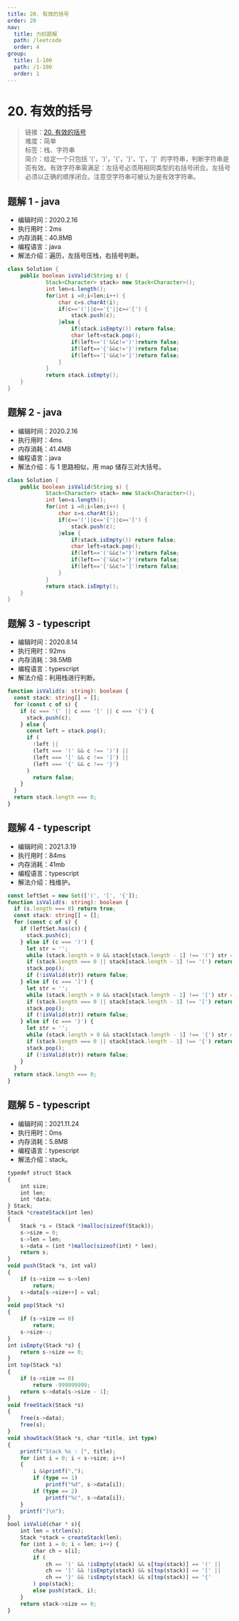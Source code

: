 ```yaml
---
title: 20. 有效的括号
order: 20
nav:
  title: 力扣题解
  path: /leetcode
  order: 4
group:
  title: 1-100
  path: /1-100
  order: 1
---
```


# 20. 有效的括号

> 链接：[20. 有效的括号](https://leetcode-cn.com/problems/valid-parentheses/)  
> 难度：简单  
> 标签：栈、字符串  
> 简介：给定一个只包括 '('，')'，'{'，'}'，'['，']'  的字符串，判断字符串是否有效。有效字符串需满足：左括号必须用相同类型的右括号闭合。左括号必须以正确的顺序闭合。注意空字符串可被认为是有效字符串。

## 题解 1 - java

- 编辑时间：2020.2.16
- 执行用时：2ms
- 内存消耗：40.8MB
- 编程语言：java
- 解法介绍：遍历，左括号压栈，右括号判断。

```java
class Solution {
    public boolean isValid(String s) {
	    	Stack<Character> stack= new Stack<Character>();
	    	int len=s.length();
	    	for(int i =0;i<len;i++) {
	    		char c=s.charAt(i);
	    		if(c=='('||c=='{'||c=='[') {
	    			stack.push(c);
	    		}else {
	    			if(stack.isEmpty())	return false;
	    			char left=stack.pop();
	    			if(left=='('&&c!=')')return false;
	    			if(left=='{'&&c!='}')return false;
	    			if(left=='['&&c!=']')return false;
	    		}
	    	}
	        return stack.isEmpty();
    }
}
```

## 题解 2 - java

- 编辑时间：2020.2.16
- 执行用时：4ms
- 内存消耗：41.4MB
- 编程语言：java
- 解法介绍：与 1 思路相似，用 map 储存三对大括号。

```java
class Solution {
    public boolean isValid(String s) {
	    	Stack<Character> stack= new Stack<Character>();
	    	int len=s.length();
	    	for(int i =0;i<len;i++) {
	    		char c=s.charAt(i);
	    		if(c=='('||c=='{'||c=='[') {
	    			stack.push(c);
	    		}else {
	    			if(stack.isEmpty())	return false;
	    			char left=stack.pop();
	    			if(left=='('&&c!=')')return false;
	    			if(left=='{'&&c!='}')return false;
	    			if(left=='['&&c!=']')return false;
	    		}
	    	}
	        return stack.isEmpty();
    }
}
```

## 题解 3 - typescript

- 编辑时间：2020.8.14
- 执行用时：92ms
- 内存消耗：38.5MB
- 编程语言：typescript
- 解法介绍：利用栈进行判断。

```typescript
function isValid(s: string): boolean {
  const stack: string[] = [];
  for (const c of s) {
    if (c === '(' || c === '[' || c === '{') {
      stack.push(c);
    } else {
      const left = stack.pop();
      if (
        !left ||
        (left === '(' && c !== ')') ||
        (left === '[' && c !== ']') ||
        (left === '{' && c !== '}')
      )
        return false;
    }
  }
  return stack.length === 0;
}
```

## 题解 4 - typescript

- 编辑时间：2021.3.19
- 执行用时：84ms
- 内存消耗：41mb
- 编程语言：typescript
- 解法介绍：栈维护。

```typescript
const leftSet = new Set(['(', '[', '{']);
function isValid(s: string): boolean {
  if (s.length === 0) return true;
  const stack: string[] = [];
  for (const c of s) {
    if (leftSet.has(c)) {
      stack.push(c);
    } else if (c === ')') {
      let str = '';
      while (stack.length > 0 && stack[stack.length - 1] !== '(') str = stack.pop()! + str;
      if (stack.length === 0 || stack[stack.length - 1] !== '(') return false;
      stack.pop();
      if (!isValid(str)) return false;
    } else if (c === ']') {
      let str = '';
      while (stack.length > 0 && stack[stack.length - 1] !== '[') str = stack.pop()! + str;
      if (stack.length === 0 || stack[stack.length - 1] !== '[') return false;
      stack.pop();
      if (!isValid(str)) return false;
    } else if (c === '}') {
      let str = '';
      while (stack.length > 0 && stack[stack.length - 1] !== '{') str = stack.pop()! + str;
      if (stack.length === 0 || stack[stack.length - 1] !== '{') return false;
      stack.pop();
      if (!isValid(str)) return false;
    }
  }
  return stack.length === 0;
}
```

## 题解 5 - typescript

- 编辑时间：2021.11.24
- 执行用时：0ms
- 内存消耗：5.8MB
- 编程语言：typescript
- 解法介绍：stack。

```typescript
typedef struct Stack
{
    int size;
    int len;
    int *data;
} Stack;
Stack *createStack(int len)
{
    Stack *s = (Stack *)malloc(sizeof(Stack));
    s->size = 0;
    s->len = len;
    s->data = (int *)malloc(sizeof(int) * len);
    return s;
}
void push(Stack *s, int val)
{
    if (s->size == s->len)
        return;
    s->data[s->size++] = val;
}
void pop(Stack *s)
{
    if (s->size == 0)
        return;
    s->size--;
}
int isEmpty(Stack *s) {
    return s->size == 0;
}
int top(Stack *s)
{
    if (s->size == 0)
        return -999999999;
    return s->data[s->size - 1];
}
void freeStack(Stack *s)
{
    free(s->data);
    free(s);
}
void showStack(Stack *s, char *title, int type)
{
    printf("Stack %s : [", title);
    for (int i = 0; i < s->size; i++)
    {
        i &&printf(",");
        if (type == 1)
            printf("%d", s->data[i]);
        if (type == 2)
            printf("%c", s->data[i]);
    }
    printf("]\n");
}
bool isValid(char * s){
    int len = strlen(s);
    Stack *stack = createStack(len);
    for (int i = 0; i < len; i++) {
        char ch = s[i];
        if (
            ch == ')' && !isEmpty(stack) && s[top(stack)] == '(' ||
            ch == ']' && !isEmpty(stack) && s[top(stack)] == '[' ||
            ch == '}' && !isEmpty(stack) && s[top(stack)] == '{'
        ) pop(stack);
        else push(stack, i);
    }
    return stack->size == 0;
}
```
